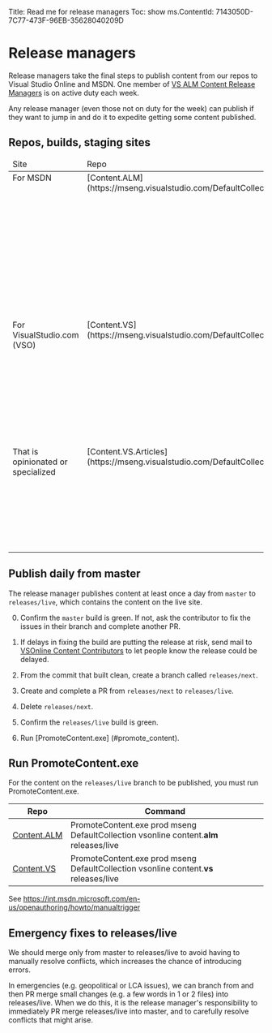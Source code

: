 Title: Read me for release managers
Toc: show
ms.ContentId: 7143050D-7C77-473F-96EB-35628040209D

# Release managers

Release managers take the final steps to publish content from our repos to Visual Studio Online and MSDN. One member of [VS ALM Content Release Managers](mailto:ceoacontmgr@microsoft.com) is on active duty each week.

[//]: # (Todo: add calendar to show who's on duty)

Any release manager (even those not on duty for the week) can publish if they want to jump in and do it to expedite getting some content published.

## Repos, builds, staging sites

<table>
<thead>
<tr>
<td style="vertical-align:top">Site</td>
<td style="vertical-align:top">Repo</td>
<td style="vertical-align:top">Preview</td>
<td style="vertical-align:top">Publish</td>
</tr>
</thead>
<tr>
<td style="vertical-align:top">For MSDN</td>
<td style="vertical-align:top">[Content.ALM](https://mseng.visualstudio.com/DefaultCollection/VSOnline/_git/Content.ALM#path=%2F&version=GBmaster&_a=contents)</td>
<td style="vertical-align:top">
<p>Build: [MSDN.ALMContent.Stage](https://mseng.visualstudio.com/web/build.aspx?pcguid=0efb4611-d565-4cd1-9a64-7d6cb6d7d5f0&projectname=vsonline&definitionId=1287&action=viewBuilds)
</p>
<p>Site: [int.msdn](https://int.msdn.microsoft.com/en-us/Library/vs/alm/Build/overview)
</p>
<p>**Known issues:** You you might get a *403 - Forbidden: Access is denied* message if you don't enable itgproxy. This setting might break other sites, such as the VSSStage site mentioned below. Hyperlinks might be broken (e.g. point to msdnstage site). Our layout is currently broken on this site. If you have questions, contact [Xiaokai He](mailto:hxiao@microsoft.com).</p>
</td>
<td style="vertical-align:top">
<p>
Build: [MSDN.ALMContent.Live](https://mseng.visualstudio.com/web/build.aspx?pcguid=0efb4611-d565-4cd1-9a64-7d6cb6d7d5f0&projectname=vsonline&definitionId=1288&action=viewBuilds)
</p>
<p>Site: [MSDN](http://msdn.microsoft.com/en-us/Library/vs/alm/build/overview)</p>
</td>
</tr>
<tr>
<td style="vertical-align:top">For VisualStudio.com (VSO)</td>
<td style="vertical-align:top">[Content.VS](https://mseng.visualstudio.com/DefaultCollection/VSOnline/_git/Content.VS#path=%2F&version=GBmaster&_a=contents)</td>
<td style="vertical-align:top">
<p>
Build: [MSDN.VSContent.Stage](https://mseng.visualstudio.com/web/build.aspx?pcguid=0efb4611-d565-4cd1-9a64-7d6cb6d7d5f0&projectname=vsonline&definitionId=637&action=viewBuilds)
</p>
<p>Site: [VSComInt](https://vscomint.tfsallin.net/en-us/get-started/setup/set-up-vs)
</p>**Known issues:** You you might get a *403 - Forbidden: Access is denied* message if you don't enable itgproxy. This setting might break other sites. If you have questions, contact [Xiaokai He](mailto:hxiao@microsoft.com).
<p>
</p>
</td>
<td style="vertical-align:top">
<p>Build: [MSDN.VSContent](https://mseng.visualstudio.com/web/build.aspx?pcguid=0efb4611-d565-4cd1-9a64-7d6cb6d7d5f0&projectname=vsonline&definitionId=603&action=viewBuilds)
</p>
<p>Site: https://www.visualstudio.com/
</p>
</td>
</tr>
<tr>
<td style="vertical-align:top">That is opinionated or specialized</td>
<td style="vertical-align:top">[Content.VS.Articles](https://mseng.visualstudio.com/DefaultCollection/VSOnline/_git/Content.VS.Articles#path=%2F&version=GBmaster&_a=contents)</td>
<td style="vertical-align:top">
<p>Build: [VSOnline builds](https://mseng.visualstudio.com/DefaultCollection/VSOnline/_Build) search for 
MSDN.VS-Articles.Stage
</p>
<p>Previews: [SandBoxMsdnWorking](https://sandboxmsdnworking.redmond.corp.microsoft.com/en-us/Library/vs/alm/articles/overview)</p>
<p>(This is just a sandbox site. Final site implementation is still TBD.)</p>
</td>
<td style="vertical-align:top">
<p>Build: [VSOnline builds](https://mseng.visualstudio.com/DefaultCollection/VSOnline/_Build) search for 
MSDN.VS-Articles.Live
</p>
<p>[What are articles? Where will we publish them?] (index.md#articles)</p>
</td>
</tr>
</table>

## Publish daily from master

The release manager publishes content at least once a day from ```master``` to ```releases/live```, which contains the content on the live site.

0. Confirm the ```master``` build is green. If not, ask the contributor to fix the issues in their branch and complete another PR.

0. If delays in fixing the build are putting the release at risk, send mail to [VSOnline Content Contributors](mailto:vsocontc@microsoft.com) to let people know the release could be delayed.

0. From the commit that built clean, create a branch called ```releases/next```.

0. Create and complete a PR from ```releases/next``` to ```releases/live```.

0. Delete ```releases/next```.

0. Confirm the ```releases/live``` build is green.

0. Run [PromoteContent.exe] (#promote_content).

<a name="promote_content"></a>
## Run PromoteContent.exe

For the content on the ```releases/live``` branch to be published, you must run PromoteContent.exe.

| Repo | Command |
| ------------- | ------------- |
| [Content.ALM](https://mseng.visualstudio.com/DefaultCollection/VSOnline/_git/Content.ALM) | PromoteContent.exe prod mseng DefaultCollection vsonline content.**alm** releases/live   |
| [Content.VS](https://mseng.visualstudio.com/DefaultCollection/VSOnline/_git/Content.VS/)  | PromoteContent.exe prod mseng DefaultCollection vsonline content.**vs** releases/live   |

See https://int.msdn.microsoft.com/en-us/openauthoring/howto/manualtrigger

## Emergency fixes to releases/live

We should merge only from master to releases/live to avoid having to manually resolve conflicts, which increases the chance of introducing errors.

In emergencies (e.g. geopolitical or LCA issues), we can branch from and then PR merge small changes (e.g. a few words in 1 or 2 files) into releases/live. When we do this, it is the release manager's responsibility to immediately PR merge releases/live into master, and to carefully resolve conflicts that might arise.

